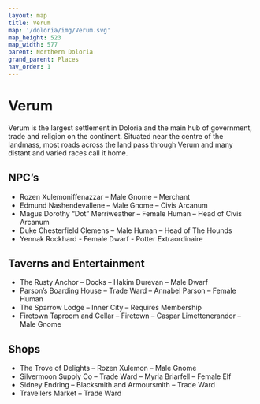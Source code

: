 ```yaml
---
layout: map
title: Verum
map: '/doloria/img/Verum.svg'
map_height: 523
map_width: 577
parent: Northern Doloria
grand_parent: Places
nav_order: 1
---
```


# Verum

Verum is the largest settlement in Doloria and the main hub of government, trade and religion on the continent. Situated near the centre of the landmass, most roads across the land pass through Verum and many distant and varied races call it home.

## NPC’s

* Rozen Xulemoniffenazzar – Male Gnome – Merchant
* Edmund Nashendevallene – Male Gnome – Civis Arcanum
* Magus Dorothy “Dot” Merriweather – Female Human – Head of Civis Arcanum
* Duke Chesterfield Clemens – Male Human – Head of The Hounds
* Yennak Rockhard - Female Dwarf - Potter Extraordinaire

## Taverns and Entertainment

* The Rusty Anchor – Docks – Hakim Durevan – Male Dwarf
* Parson’s Boarding House – Trade Ward – Annabel Parson – Female Human
* The Sparrow Lodge – Inner City – Requires Membership
* Firetown Taproom and Cellar – Firetown – Caspar Limettenerandor – Male Gnome

## Shops

* The Trove of Delights – Rozen Xulemon – Male Gnome
* Silvermoon Supply Co – Trade Ward – Myria Briarfell – Female Elf
* Sidney Endring – Blacksmith and Armoursmith – Trade Ward
* Travellers Market – Trade Ward

